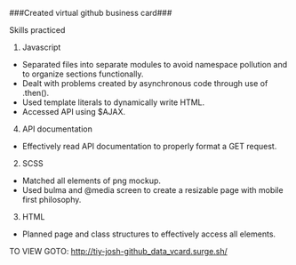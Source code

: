 ###Created virtual github business card###

Skills practiced

1. Javascript
  * Separated files into separate modules to avoid namespace pollution and to organize sections functionally.
  * Dealt with problems created by asynchronous code through use of .then().
  * Used template literals to dynamically write HTML.
  * Accessed API using $AJAX.

4. API documentation
  * Effectively read API documentation to properly format a GET request.

2. SCSS
  * Matched all elements of png mockup.
  * Used bulma and @media screen to create a resizable page with mobile first philosophy.

3. HTML
  * Planned page and class structures to effectively access all elements.

TO VIEW GOTO: http://tiy-josh-github_data_vcard.surge.sh/
